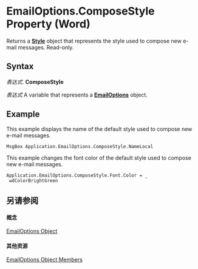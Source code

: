 
# EmailOptions.ComposeStyle Property (Word)

Returns a  **[Style](473f8f41-2cba-769e-c0da-441d9d85b009.md)** object that represents the style used to compose new e-mail messages. Read-only.


## Syntax

 _表达式_. **ComposeStyle**

 _表达式_ A variable that represents a **[EmailOptions](41fefa03-c993-e218-0f92-0cf30c0bfbd4.md)** object.


## Example

This example displays the name of the default style used to compose new e-mail messages.


```
MsgBox Application.EmailOptions.ComposeStyle.NameLocal
```

This example changes the font color of the default style used to compose new e-mail messages.




```
Application.EmailOptions.ComposeStyle.Font.Color = _ 
 wdColorBrightGreen
```


## 另请参阅


#### 概念


[EmailOptions Object](41fefa03-c993-e218-0f92-0cf30c0bfbd4.md)
#### 其他资源


[EmailOptions Object Members](http://msdn.microsoft.com/library/0f8a549b-283c-dc9d-dc1e-1179a9d6fb0b%28Office.15%29.aspx)